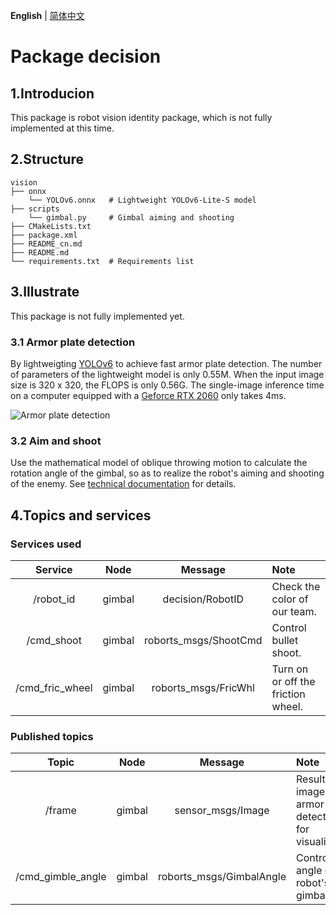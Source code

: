 __English__ | [简体中文](README_cn.md)

# Package decision

## 1.Introducion

This package is robot vision identity package, which is not fully implemented at this time.

## 2.Structure

```
vision
├── onnx
    └── YOLOv6.onnx   # Lightweight YOLOv6-Lite-S model
├── scripts
    └── gimbal.py     # Gimbal aiming and shooting
├── CMakeLists.txt
├── package.xml
├── README_cn.md
├── README.md
└── requirements.txt  # Requirements list
```

## 3.Illustrate

This package is not fully implemented yet.

### 3.1 Armor plate detection

By lightweigting [YOLOv6](https://github.com/meituan/yolv6) to achieve fast armor plate detection. The number of parameters of the lightweight model is only 0.55M. When the input image size is 320 x 320, the FLOPS is only 0.56G. The single-image inference time on a computer equipped with a [Geforce RTX 2060](https://nvidia.cn/geforce/graphics-cards/rtx-2060) only takes 4ms.

![Armor plate detection](../../images/vision/detection.gif)

### 3.2 Aim and shoot

Use the mathematical model of oblique throwing motion to calculate the rotation angle of the gimbal, so as to realize the robot's aiming and shooting of the enemy. See [technical documentation](../../images/vision/doc/shoot.md) for details.

## 4.Topics and services

### Services used

| Service         | Node   | Message               | Note                               |
|:---------------:|:------:|:---------------------:|:-----------------------------------|
| /robot_id       | gimbal | decision/RobotID      | Check the color of our team.       |
| /cmd_shoot      | gimbal | roborts_msgs/ShootCmd | Control bullet shoot.              |
| /cmd_fric_wheel | gimbal | roborts_msgs/FricWhl  | Turn on or off the friction wheel. |

### Published topics

| Topic             | Node   | Message                  | Note                                                   |
|:-----------------:|:------:|:------------------------:|:-------------------------------------------------------|
| /frame            | gimbal | sensor_msgs/Image        | Result image of armor plate detection for visualization |
| /cmd_gimble_angle | gimbal | roborts_msgs/GimbalAngle | Control the angle of the robot's gimbal            |
